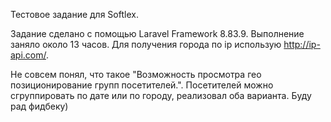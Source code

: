 Тестовое задание для Softlex.

Задание сделано с помощью Laravel Framework 8.83.9.
Выполнение заняло около 13 часов.
Для получения города по ip использую http://ip-api.com/.

Не совсем понял, что такое "Возможность просмотра гео позиционирование групп посетителей.".
Посетителей можно сгруппировать по дате или по городу, реализовал оба варианта.
Буду рад фидбеку)
